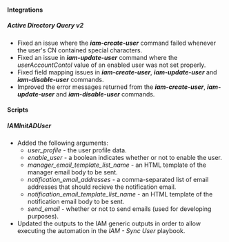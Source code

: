 #### Integrations
##### Active Directory Query v2
- Fixed an issue where the ***iam-create-user*** command failed whenever the user's CN contained special characters.
- Fixed an issue in ***iam-update-user*** command where the *userAccountContol* value of an enabled user was not set properly.
- Fixed field mapping issues in ***iam-create-user***, ***iam-update-user*** and ***iam-disable-user*** commands.
- Improved the error messages returned from the ***iam-create-user***, ***iam-update-user*** and ***iam-disable-user*** commands.

#### Scripts
##### IAMInitADUser
- Added the following arguments:
  - *user_profile* - the user profile data.
  - *enable_user* - a boolean indicates whether or not to enable the user.
  - *manager_email_template_list_name* - an HTML template of the manager email body to be sent.
  - *notification_email_addresses* - a comma-separated list of email addresses that should recieve the notification email.
  - *notification_email_template_list_name* - an HTML template of the notification email body to be sent.
  - *send_email* - whether or not to send emails (used for developing purposes).
- Updated the outputs to the IAM generic outputs in order to allow executing the automation in the *IAM - Sync User* playbook.